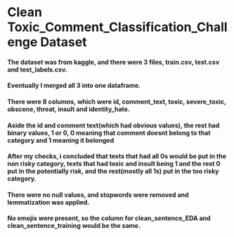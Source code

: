 # Clean Toxic_Comment_Classification_Challenge Dataset

#### The dataset was from kaggle, and there were 3 files, train.csv, test.csv and test_labels.csv.
#### Eventually I merged all 3 into one dataframe.
#### There were 8 columns, which were id, comment_text, toxic, severe_toxic, obscene, threat, insult and identity_hate.
#### Aside the id and comment text(which had obvious values), the rest had binary values, 1 or 0, 0 meaning that comment doesnt belong to that category and 1 meaning it belonged
#### After my checks, i concluded that texts that had all 0s would be put in the non risky category, texts that had toxic and insult being 1 and the rest 0 put in the potentially risk, and the rest(mostly all 1s) put in the too risky category.
#### There were no null values, and stopwords were removed and lemmatization was applied.
#### No emojis were present, so the column for clean_sentence_EDA and clean_sentence_training would be the same.
